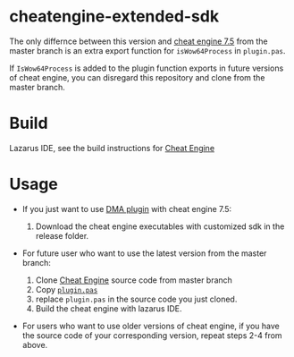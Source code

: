 # cheatengine-extended-sdk

The only differnce between this version and [cheat engine 7.5](https://github.com/cheat-engine/cheat-engine) from the master branch is an extra export function for `isWow64Process` in `plugin.pas`. 

If `IsWow64Process` is added to the plugin function exports in future versions of cheat engine, you can disregard this repository and clone from the master branch.

# Build

Lazarus IDE, see the build instructions for [Cheat Engine](https://github.com/cheat-engine/cheat-engine)


# Usage
- If you just want to use [DMA plugin](https://github.com/kaijia2022/Cheat-Engine-DMA-Plugin/) with cheat engine 7.5:
    1.  Download the cheat engine executables with customized sdk in the release folder.

- For future user who want to use the latest version from the master branch:
    1. Clone [Cheat Engine](https://github.com/cheat-engine/cheat-engine) source code from master branch
    2. Copy [`plugin.pas`](https://github.com/kaijia2022/cheatengine-extended-sdk/blob/main/Cheat%20Engine/plugin.pas) 
    3. replace `plugin.pas` in the source code you just cloned.
    4. Build the cheat engine with lazarus IDE.

- For users who want to use older versions of cheat engine, if you have the source code of your corresponding version, repeat steps 2-4 from above.

